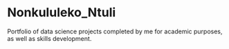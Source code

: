 # Nonkululeko_Ntuli
Portfolio of data science projects completed by me for academic purposes, as well as skills development.

